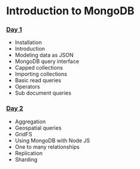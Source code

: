 # Introduction to MongoDB

### [Day 1](day_1/)

- Installation
- Introduction
- Modeling data as JSON
- MongoDB query interface
- Capped collections
- Importing collections
- Basic read queries
- Operators
- Sub document queries

### [Day 2](day_2/)

- Aggregation
- Geospatial queries
- GridFS
- Using MongoDB with Node JS
- One to many relationships
- Replication
- Sharding